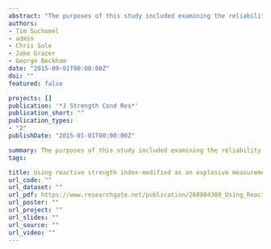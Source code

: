```yaml
---
abstract: "The purposes of this study included examining the reliability of reactive strength index-modified (RSImod), the relationships between RSImod and force-time variables, and the differences in RSImod between male and female collegiate athletes. 106 Division I collegiate athletes performed unloaded and loaded countermovement jumps. Intraclass correlation coefficients and typical error expressed as a coefficient of variation were used to establish the relative and absolute reliability of RSImod, respectively. Pearson zero order product-moment correlation coefficients were used to examine the relationships between RSImod and rate of force development, peak force, and peak power during unloaded and loaded jumping conditions. Finally, independent samples t-tests were used to examine the sex differences in RSImod between male and female athletes. Intraclass correlation coefficient values for RSImod ranged 0.96 – 0.98 and typical error values ranged 7.5 – 9.3% during all jumping conditions. Statistically significant correlations existed between RSImod and all force-time variables examined for male and female athletes during both jumping conditions (p < 0.05). Statistically significant differences in RSImod existed between males and females during both unloaded and loaded CMJs (p < 0.001). RSImod appears to be a reliable performance measurement in male and female athletes. RSImod may be described and used as a measure of explosiveness. Stronger relationships between RSImod, peak force, and peak power existed in female athletes as compared to male athletes; however, further evidence investigating these relationships is needed before conclusive statements can be made. Male athletes produced greater RSImod values as compared to female athletes."
authors:
- Tim Suchomel
- admin
- Chris Sole
- Jake Grazer
- George Beckham
date: "2015-09-01T00:00:00Z"
doi: ""
featured: false

projects: []
publication: '*J Strength Cond Res*'
publication_short: ""
publication_types:
- "2"
publishDate: "2015-01-01T00:00:00Z"

summary: The purposes of this study included examining the reliability of reactive strength index-modified (RSImod), the relationships between RSImod and force-time variables, and the differences in RSImod between male and female collegiate athletes.
tags:

title: Using reactive strength index-modified as an explosive measurement tool in Division I athletes 
url_code: ""
url_dataset: ""
url_pdf: https://www.researchgate.net/publication/268804309_Using_Reactive_Strength_Index-Modified_as_an_Explosive_Performance_Measurement_Tool_in_Division_I_Athletes
url_poster: ""
url_project: ""
url_slides: ""
url_source: ""
url_video: ""
---
```


